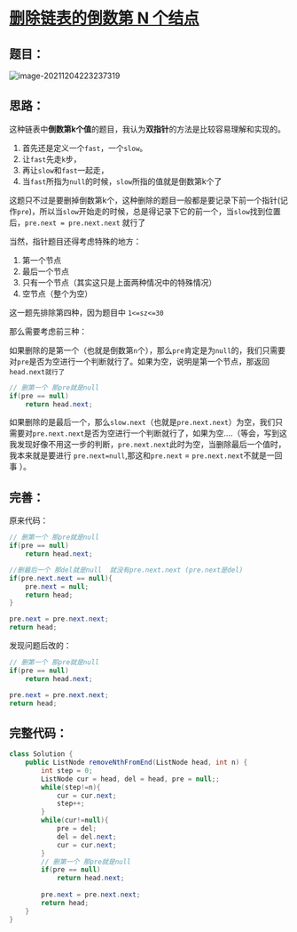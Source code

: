 # [删除链表的倒数第 N 个结点](https://leetcode-cn.com/problems/remove-nth-node-from-end-of-list/)

## 题目：

![image-20211204223237319](https://ryze-halo-blog.oss-cn-beijing.aliyuncs.com/halo-blog/image-20211204223237319.png)

## 思路：

这种链表中**倒数第k个值**的题目，我认为**双指针**的方法是比较容易理解和实现的。

1. 首先还是定义一个`fast`，一个`slow`。
2. 让`fast`先走`k`步，
3. 再让`slow`和`fast`一起走，
4. 当`fast`所指为`null`的时候，`slow`所指的值就是倒数第k个了

这题只不过是要删掉倒数第k个，这种删除的题目一般都是要记录下前一个指针(记作`pre`)，所以当`slow`开始走的时候，总是得记录下它的前一个，当`slow`找到位置后，`pre.next = pre.next.next` 就行了

当然，指针题目还得考虑特殊的地方：

1. 第一个节点
2. 最后一个节点
3. 只有一个节点（其实这只是上面两种情况中的特殊情况）
4. 空节点（整个为空）

这一题先排除第四种，因为题目中 `1<=sz<=30`

那么需要考虑前三种：

如果删除的是第一个（也就是倒数第`n`个），那么`pre`肯定是为`null`的，我们只需要对`pre`是否为空进行一个判断就行了。如果为空，说明是第一个节点，那返回 `head.next就行了`

```java
// 删第一个 那pre就是null
if(pre == null)
    return head.next;
```

如果删除的是最后一个，那么`slow.next`（也就是`pre.next.next`）为空，我们只需要对`pre.next.next`是否为空进行一个判断就行了，如果为空....（等会，写到这我发现好像不用这一步的判断，`pre.next.next`此时为空，当删除最后一个值时，我本来就是要进行 `pre.next=null`,那这和`pre.next` = `pre.next.next`不就是一回事 ）。

## 完善：

原来代码：

```java
// 删第一个 那pre就是null
if(pre == null)
    return head.next;

//删最后一个 那del就是null  就没有pre.next.next (pre.next是del)
if(pre.next.next == null){
    pre.next = null;
    return head;
}

pre.next = pre.next.next;
return head;
```

发现问题后改的：

```java
// 删第一个 那pre就是null
if(pre == null)
    return head.next;

pre.next = pre.next.next;
return head;
```

## 完整代码：

```java
class Solution {
    public ListNode removeNthFromEnd(ListNode head, int n) {
        int step = 0;
        ListNode cur = head, del = head, pre = null;;
        while(step!=n){
            cur = cur.next;
            step++;
        }
        while(cur!=null){
            pre = del;
            del = del.next;
            cur = cur.next;
        }
        // 删第一个 那pre就是null
        if(pre == null)
            return head.next;
        
        pre.next = pre.next.next;
        return head;
    }
}
```

